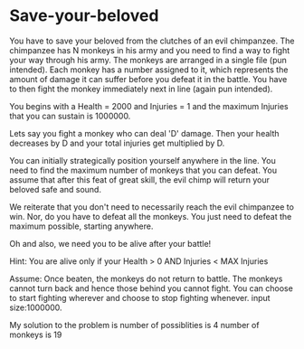 # Save-your-beloved

You have to save your beloved from the clutches of an evil chimpanzee. 
The chimpanzee has N monkeys in his army and you need to find a way to fight your way through his army.
The monkeys are arranged in a single file (pun intended). Each monkey has a number assigned to it, which represents the amount of damage it can suffer before you defeat it in the battle. You have to then fight the monkey immediately next in line (again pun intended).

You begins with a Health = 2000 and Injuries = 1 and the maximum Injuries that you can sustain is 1000000.

Lets say you fight a monkey who can deal 'D' damage. Then your health decreases by D and your total injuries get multiplied by D.

You can initially strategically position yourself anywhere in the line. You need to find the maximum number of monkeys that you can defeat. You assume that after this feat of great skill, the evil chimp will return your beloved safe and sound. 

We reiterate that you don't need to necessarily reach the evil chimpanzee to win. Nor, do you have to defeat all the monkeys. You just need to defeat the maximum possible, starting anywhere. 

Oh and also, we need you to be alive after your battle! 

 Hint: You are alive only if your Health > 0 AND Injuries < MAX Injuries

Assume:
Once beaten, the monkeys do not return to battle.
The monkeys cannot turn back and hence those behind you cannot fight.
You can choose to start fighting wherever and choose to stop fighting whenever. 
input size:1000000.

My solution to the problem is
number of possiblities is 4
number of monkeys is 19
